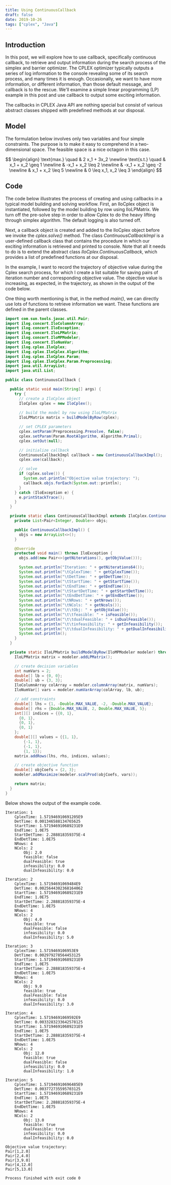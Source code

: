 ```yaml
---
title: Using ContinuousCallback
draft: false
date: 2019-10-26
tags: ["cplex", "Java"]
---
```


## Introduction

In this post, we will explore how to use callback, specifically continuous callback, to retrieve and output information during the search process of the simplex and barrier optimizer.
The CPLEX optimizer typically outputs a series of log information to the console revealing some of its search process, and many times it is enough.
Occasionally, we want to have more information, or different information, than those default message, and callback is to the rescue.
We'll examine a simple linear programming (LP) example in this post and use callback to output some exciting information.

The callbacks in CPLEX Java API are nothing special but consist of various abstract classes shipped with predefined methods at our disposal.

## Model

The formulation below involves only two variables and four simple constraints.
The purpose is to make it easy to comprehend in a two-dimensional space. 
The feasible space is a nice octagon in this case.

$$
\begin{align}
  \text{max.} \quad & 2 x_1 + 3x_2 \newline
  \text{s.t.} \quad & x_1 + x_2 \geq 1 \newline
  & -x_1 + x_2 \leq 2 \newline
  & -x_1 + x_2 \geq -2 \newline
  & x_1 + x_2 \leq 5 \newline
  & 0 \leq x_1, x_2 \leq 3
\end{align}
$$

## Code

The code below illustrates the process of creating and using callbacks in a typical model building and solving workflow.
First, an IloCplex object is instantiated, followed by the model building by row using IloLPMatrix.
We turn off the pre-solve step in order to allow Cplex to do the heavy lifting through simplex algorithm.
The default logging is also turned off.

Next, a callback object is created and added to the IloCplex object before we invoke the *cplex.solve()* method.
The class *ContinuousCallbackImpl* is a user-defined callback class that contains the procedure in which our exciting information is retrieved and printed to console.
Note that all it needs to do is to extend the abstract class *IloCplex.ContinuousCallback*, which provides a list of predefined functions at our disposal.

In the example, I want to record the trajectory of objective value during the Cplex search process, for which I create a list suitable for saving pairs of iteration number and corresponding objective value.
The objective value is increasing, as expected, in the trajectory, as shown in the output of the code below.

One thing worth mentioning is that, in the method *main()*, we can directly use lots of functions to retrieve information we want.
These functions are defined in the parent classes.

```java
import com.sun.tools.javac.util.Pair;
import ilog.concert.IloColumnArray;
import ilog.concert.IloException;
import ilog.concert.IloLPMatrix;
import ilog.concert.IloMPModeler;
import ilog.concert.IloNumVar;
import ilog.cplex.IloCplex;
import ilog.cplex.IloCplex.Algorithm;
import ilog.cplex.IloCplex.Param;
import ilog.cplex.IloCplex.Param.Preprocessing;
import java.util.ArrayList;
import java.util.List;

public class ContinuousCallback {

  public static void main(String[] args) {
    try {
      // create a IloCplex object
      IloCplex cplex = new IloCplex();
      
      // build the model by row using IloLPMatrix
      IloLPMatrix matrix = buildModelByRow(cplex);

      // set CPLEX parameters
      cplex.setParam(Preprocessing.Presolve, false);
      cplex.setParam(Param.RootAlgorithm, Algorithm.Primal);
      cplex.setOut(null);

      // initialize callback
      ContinuousCallbackImpl callback = new ContinuousCallbackImpl();
      cplex.use(callback);

      // solve
      if (cplex.solve()) {
        System.out.println("Objective value trajectory: ");
        callback.objs.forEach(System.out::println);
      }
    } catch (IloException e) {
      e.printStackTrace();
    }
  }

  private static class ContinuousCallbackImpl extends IloCplex.ContinuousCallback {
    private List<Pair<Integer, Double>> objs;

    public ContinuousCallbackImpl() {
      objs = new ArrayList<>();
    }

    @Override
    protected void main() throws IloException {
      objs.add(new Pair<>(getNiterations(), getObjValue()));

      System.out.println("Iteration: " + getNiterations64());
      System.out.println("\tCplexTime: " + getCplexTime());
      System.out.println("\tDetTime: " + getDetTime());
      System.out.println("\tStartTime: " + getStartTime());
      System.out.println("\tEndTime: " + getEndTime());
      System.out.println("\tStartDetTime: " + getStartDetTime());
      System.out.println("\tEndDetTime: " + getEndDetTime());
      System.out.println("\tNRows: " + getNrows());
      System.out.println("\tNCols: " + getNcols());
      System.out.println("\t\tObj: " + getObjValue());
      System.out.println("\t\tfeasible: " + isFeasible());
      System.out.println("\t\tdualFeasible: " + isDualFeasible());
      System.out.println("\t\tinfeasibility: " + getInfeasibility());
      System.out.println("\t\tdualInfeasibility: " + getDualInfeasibility());
      System.out.println();
    }
  }

  private static IloLPMatrix buildModelByRow(IloMPModeler modeler) throws IloException {
    IloLPMatrix matrix = modeler.addLPMatrix();

    // create decision variables
    int numVars = 2;
    double[] lb = {0, 0};
    double[] ub = {3, 3};
    IloColumnArray colArray = modeler.columnArray(matrix, numVars);
    IloNumVar[] vars = modeler.numVarArray(colArray, lb, ub);

    // add constraints
    double[] lhs = {1, -Double.MAX_VALUE, -2, -Double.MAX_VALUE};
    double[] rhs = {Double.MAX_VALUE, 2, Double.MAX_VALUE, 5};
    int[][] indices = {{0, 1},
      {0, 1},
      {0, 1},
      {0, 1}
    };
    double[][] values = {{1, 1},
        {-1, 1},
        {-1, 1},
        {1, 1}};
    matrix.addRows(lhs, rhs, indices, values);

    // create objective function
    double[] objCoefs = {2, 3};
    modeler.addMaximize(modeler.scalProd(objCoefs, vars));

    return matrix;
  }
}
```

Below shows the output of the example code.

```
Iteration: 1
	CplexTime: 1.571946910691205E9
	DetTime: 0.001346588134765625
	StartTime: 1.571946910689231E9
	EndTime: 1.0E75
	StartDetTime: 2.288818359375E-4
	EndDetTime: 1.0E75
	NRows: 4
	NCols: 2
		Obj: 2.0
		feasible: false
		dualFeasible: true
		infeasibility: 0.0
		dualInfeasibility: 0.0

Iteration: 2
	CplexTime: 1.57194691069484E9
	DetTime: 0.0025644302368164062
	StartTime: 1.571946910689231E9
	EndTime: 1.0E75
	StartDetTime: 2.288818359375E-4
	EndDetTime: 1.0E75
	NRows: 4
	NCols: 2
		Obj: 4.0
		feasible: true
		dualFeasible: false
		infeasibility: 0.0
		dualInfeasibility: 5.0

Iteration: 3
	CplexTime: 1.5719469106953E9
	DetTime: 0.002979278564453125
	StartTime: 1.571946910689231E9
	EndTime: 1.0E75
	StartDetTime: 2.288818359375E-4
	EndDetTime: 1.0E75
	NRows: 4
	NCols: 2
		Obj: 9.0
		feasible: true
		dualFeasible: false
		infeasibility: 0.0
		dualInfeasibility: 3.0

Iteration: 4
	CplexTime: 1.57194691069592E9
	DetTime: 0.0033283233642578125
	StartTime: 1.571946910689231E9
	EndTime: 1.0E75
	StartDetTime: 2.288818359375E-4
	EndDetTime: 1.0E75
	NRows: 4
	NCols: 2
		Obj: 12.0
		feasible: true
		dualFeasible: false
		infeasibility: 0.0
		dualInfeasibility: 1.0

Iteration: 5
	CplexTime: 1.571946910696485E9
	DetTime: 0.003772735595703125
	StartTime: 1.571946910689231E9
	EndTime: 1.0E75
	StartDetTime: 2.288818359375E-4
	EndDetTime: 1.0E75
	NRows: 4
	NCols: 2
		Obj: 13.0
		feasible: true
		dualFeasible: true
		infeasibility: 0.0
		dualInfeasibility: 0.0

Objective value trajectory: 
Pair[1,2.0]
Pair[2,4.0]
Pair[3,9.0]
Pair[4,12.0]
Pair[5,13.0]

Process finished with exit code 0
```